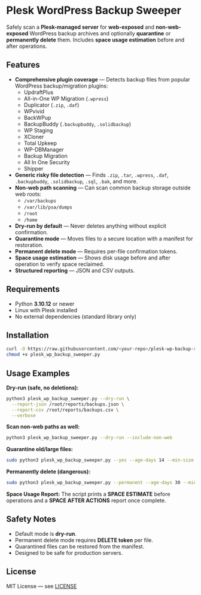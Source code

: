 # Plesk WordPress Backup Sweeper

Safely scan a **Plesk-managed server** for **web-exposed** and **non-web-exposed** WordPress backup archives and optionally **quarantine** or **permanently delete** them. Includes **space usage estimation** before and after operations.

## Features
- **Comprehensive plugin coverage** — Detects backup files from popular WordPress backup/migration plugins:
  - UpdraftPlus
  - All-in-One WP Migration (`.wpress`)
  - Duplicator (`.zip`, `.daf`)
  - WPvivid
  - BackWPup
  - BackupBuddy (`.backupbuddy`, `.solidbackup`)
  - WP Staging
  - XCloner
  - Total Upkeep
  - WP-DBManager
  - Backup Migration
  - All In One Security
  - Shipper
- **Generic risky file detection** — Finds `.zip`, `.tar`, `.wpress`, `.daf`, `.backupbuddy`, `.solidbackup`, `.sql`, `.bak`, and more.
- **Non-web path scanning** — Can scan common backup storage outside web roots:
  - `/var/backups`
  - `/var/lib/psa/dumps`
  - `/root`
  - `/home`
- **Dry-run by default** — Never deletes anything without explicit confirmation.
- **Quarantine mode** — Moves files to a secure location with a manifest for restoration.
- **Permanent delete mode** — Requires per-file confirmation tokens.
- **Space usage estimation** — Shows disk usage before and after operation to verify space reclaimed.
- **Structured reporting** — JSON and CSV outputs.

## Requirements
- Python **3.10.12** or newer
- Linux with Plesk installed
- No external dependencies (standard library only)

## Installation
```bash
curl -O https://raw.githubusercontent.com/<your-repo>/plesk-wp-backup-sweeper/main/plesk_wp_backup_sweeper.py
chmod +x plesk_wp_backup_sweeper.py
```

## Usage Examples
**Dry-run (safe, no deletions):**
```bash
python3 plesk_wp_backup_sweeper.py --dry-run \
  --report-json /root/reports/backups.json \
  --report-csv /root/reports/backups.csv \
  --verbose
```

**Scan non-web paths as well:**
```bash
python3 plesk_wp_backup_sweeper.py --dry-run --include-non-web
```

**Quarantine old/large files:**
```bash
sudo python3 plesk_wp_backup_sweeper.py --yes --age-days 14 --min-size 5M --include-non-web
```

**Permanently delete (dangerous):**
```bash
sudo python3 plesk_wp_backup_sweeper.py --permanent --age-days 30 --min-size 20M --include-non-web
```

**Space Usage Report:**
The script prints a **SPACE ESTIMATE** before operations and a **SPACE AFTER ACTIONS** report once complete.

## Safety Notes
- Default mode is **dry-run**.
- Permanent delete mode requires **DELETE token** per file.
- Quarantined files can be restored from the manifest.
- Designed to be safe for production servers.

## License
MIT License — see [LICENSE](LICENSE)
